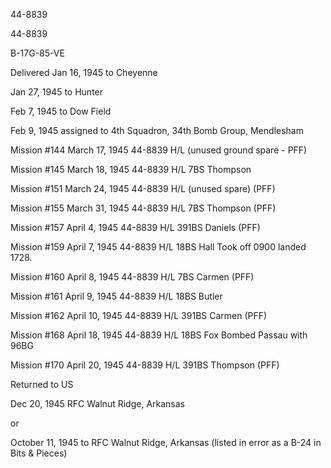 





44-8839






 




44-8839

B-17G-85-VE

Delivered Jan 16, 1945 to Cheyenne

Jan 27, 1945 to Hunter

Feb 7, 1945 to Dow Field

Feb 9, 1945 assigned to 4th Squadron, 34th Bomb Group,
Mendlesham

Mission #144 March 17, 1945 44-8839 H/L (unused ground spare
\- PFF)

Mission #145 March 18, 1945 44-8839 H/L 7BS Thompson

Mission #151 March 24, 1945 44-8839 H/L (unused spare) (PFF)

Mission #155 March 31, 1945 44-8839 H/L 7BS Thompson (PFF)

Mission #157 April 4, 1945 44-8839 H/L 391BS Daniels (PFF)

Mission #159 April 7, 1945 44-8839 H/L 18BS Hall Took off
0900 landed 1728\.

Mission #160 April 8, 1945 44-8839 H/L 7BS Carmen (PFF)

Mission #161 April 9, 1945 44-8839 H/L 18BS Butler

Mission #162 April 10, 1945 44-8839 H/L 391BS Carmen (PFF)

Mission #168 April 18, 1945 44-8839 H/L 18BS
Fox Bombed Passau with 96BG

Mission #170 April 20, 1945 44-8839 H/L 391BS Thompson (PFF)

Returned to US

Dec 20, 1945 RFC Walnut Ridge, Arkansas

or

October 11, 1945 to RFC Walnut Ridge, Arkansas (listed in
error as a B-24 in Bits \& Pieces)




